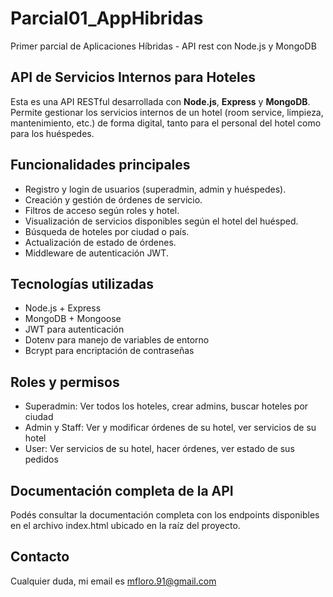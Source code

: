# Parcial01_AppHibridas
Primer parcial de Aplicaciones Híbridas - API rest con Node.js y MongoDB

## API de Servicios Internos para Hoteles

Esta es una API RESTful desarrollada con **Node.js**, **Express** y **MongoDB**. Permite gestionar los servicios internos de un hotel (room service, limpieza, mantenimiento, etc.) de forma digital, tanto para el personal del hotel como para los huéspedes.

## Funcionalidades principales

- Registro y login de usuarios (superadmin, admin y huéspedes).
- Creación y gestión de órdenes de servicio.
- Filtros de acceso según roles y hotel.
- Visualización de servicios disponibles según el hotel del huésped.
- Búsqueda de hoteles por ciudad o país.
- Actualización de estado de órdenes.
- Middleware de autenticación JWT.

## Tecnologías utilizadas

- Node.js + Express
- MongoDB + Mongoose
- JWT para autenticación
- Dotenv para manejo de variables de entorno
- Bcrypt para encriptación de contraseñas


## Roles y permisos

- Superadmin: Ver todos los hoteles, crear admins, buscar hoteles por ciudad
- Admin y Staff: Ver y modificar órdenes de su hotel, ver servicios de su hotel
- User: Ver servicios de su hotel, hacer órdenes, ver estado de sus pedidos

## Documentación completa de la API
Podés consultar la documentación completa con los endpoints disponibles en el archivo index.html ubicado en la raíz del proyecto. 

## Contacto
Cualquier duda, mi email es mfloro.91@gmail.com
